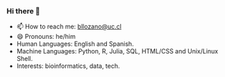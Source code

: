 ### Hi there 👋

- 📫 How to reach me: bllozano@uc.cl
- 😄 Pronouns: he/him
- Human Languages: English and Spanish.  
- Machine Languages: Python, R, Julia, SQL, HTML/CSS and Unix/Linux Shell.  
- Interests: bioinformatics, data, tech.
